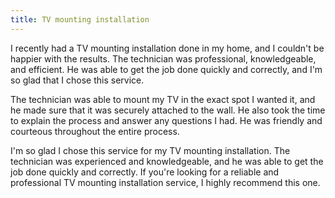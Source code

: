 ```yaml
---
title: TV mounting installation
---
```


I recently had a TV mounting installation done in my home, and I couldn't be happier with the results. The technician was professional, knowledgeable, and efficient. He was able to get the job done quickly and correctly, and I'm so glad that I chose this service.

The technician was able to mount my TV in the exact spot I wanted it, and he made sure that it was securely attached to the wall. He also took the time to explain the process and answer any questions I had. He was friendly and courteous throughout the entire process.

I'm so glad I chose this service for my TV mounting installation. The technician was experienced and knowledgeable, and he was able to get the job done quickly and correctly. If you're looking for a reliable and professional TV mounting installation service, I highly recommend this one.